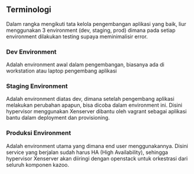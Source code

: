 ## Terminologi

Dalam rangka mengikuti tata kelola pengembangan aplikasi yang baik, liur menggunakan 3 environment (dev, staging, prod) dimana pada setiap environment dilakukan testing supaya meminimalisir error.

### Dev Environment

Adalah environment awal dalam pengembangan, biasanya ada di workstation atau laptop pengembang aplikasi

### Staging Environment

Adalah environment diatas dev, dimana setelah pengembang aplikasi melakukan perubahan apapun, bisa dicoba dalam environment ini. Disini hypervisor menggunakan Xenserver dibantu oleh vagrant sebagai aplikasi bantu dalam deployment dan provisioning.

### Produksi Environment

Adalah environment utama yang dimana end user menggunakannya. Disini service yang berjalan sudah harus HA (High Availability), sehingga hypervisor Xenserver akan diiringi dengan openstack untuk orkestrasi dari seluruh komponen kazoo.